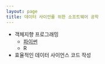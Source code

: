 ```yaml
---
layout: page
title: 데이터 사이언를 위한 소프트웨어 공학
---
```



- 객체지향 프로그래밍 
    - [파이썬](sw4ds-oop-python.html) 
    - R
- 효율적인 데이터 사이언스 코드 작성